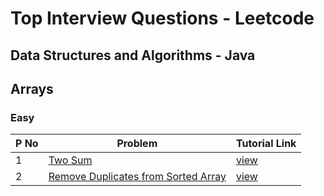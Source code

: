 # Top Interview Questions - Leetcode

## Data Structures and Algorithms - Java

## Arrays

### Easy

| P No | Problem                                                                                                     | Tutorial Link                                                                                              |
| ---- | ----------------------------------------------------------------------------------------------------------- | ---------------------------------------------------------------------------------------------------------- |
| 1    | [ Two Sum ](https://leetcode.com/problems/two-sum/)                                                         | [ view ](https://www.geeksforgeeks.org/given-an-array-a-and-a-number-x-check-for-pair-in-a-with-sum-as-x/) |
| 2    | [ Remove Duplicates from Sorted Array ](https://leetcode.com/problems/remove-duplicates-from-sorted-array/) | [ view ](https://www.geeksforgeeks.org/remove-duplicates-sorted-array/)                                    |
